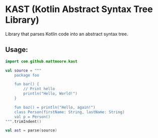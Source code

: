 # KAST (Kotlin Abstract Syntax Tree Library)

Library that parses Kotlin code into an abstract syntax tree.

## Usage:

```kotlin
import com.github.mattmoore.kast

val source = """
    package foo

    fun bar() {
        // Print hello
        println("Hello, World!")
    }

    fun baz() = println("Hello, again!")
    class Person(firstName: String, lastName: String)
    val p = Person()
""".trimIndent()

val ast = parse(source)
